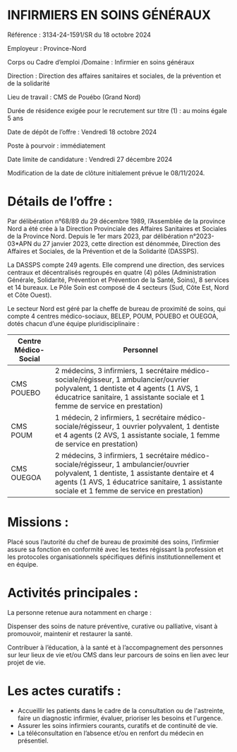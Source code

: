 # INFIRMIERS EN SOINS GÉNÉRAUX

Référence : 3134-24-1591/SR du 18 octobre 2024

Employeur : Province-Nord

Corps ou Cadre d’emploi /Domaine : Infirmier en soins généraux

Direction : Direction des affaires sanitaires et sociales, de la prévention et de la solidarité

Lieu de travail : CMS de Pouébo (Grand Nord)

Durée de résidence exigée pour le recrutement sur titre (1) : au moins égale 5 ans

Date de dépôt de l’offre : Vendredi 18 octobre 2024

Poste à pourvoir : immédiatement

Date limite de candidature : Vendredi 27 décembre 2024

Modification de la date de clôture initialement prévue le 08/11/2024.

# Détails de l’offre :

Par délibération n°68/89 du 29 décembre 1989, l’Assemblée de la province Nord a été crée à la Direction Provinciale des Affaires Sanitaires et Sociales de la Province Nord. Depuis le 1er mars 2023, par délibération n°2023-03*APN du 27 janvier 2023, cette direction est dénommée, Direction des Affaires et Sociales, de la Prévention et de la Solidarité (DASSPS).

La DASSPS compte 249 agents. Elle comprend une direction, des services centraux et décentralisés regroupés en quatre (4) pôles (Administration Générale, Solidarité, Prévention et Prévention de la Santé, Soins), 8 services et 14 bureaux. Le Pôle Soin est composé de 4 secteurs (Sud, Côte Est, Nord et Côte Ouest).

Le secteur Nord est géré par la cheffe de bureau de proximité de soins, qui compte 4 centres médico-sociaux, BELEP, POUM, POUEBO et OUEGOA, dotés chacun d’une équipe pluridisciplinaire :

|Centre Médico-Social|Personnel|
|---|---|
|CMS POUEBO|2 médecins, 3 infirmiers, 1 secrétaire médico-sociale/régisseur, 1 ambulancier/ouvrier polyvalent, 1 dentiste et 4 agents (1 AVS, 1 éducatrice sanitaire, 1 assistante sociale et 1 femme de service en prestation)|
|CMS POUM|1 médecin, 2 infirmiers, 1 secrétaire médico-sociale/régisseur, 1 ouvrier polyvalent, 1 dentiste et 4 agents (2 AVS, 1 assistante sociale, 1 femme de service en prestation)|
|CMS OUEGOA|2 médecins, 3 infirmiers, 1 secrétaire médico-sociale/régisseur, 1 ambulancier/ouvrier polyvalent, 1 dentiste, 1 assistante dentaire et 4 agents (1 AVS, 1 éducatrice sanitaire, 1 assistante sociale et 1 femme de service en prestation)|

# Missions :

Placé sous l’autorité du chef de bureau de proximité des soins, l’infirmier assure sa fonction en conformité avec les textes régissant la profession et les protocoles organisationnels spécifiques définis institutionnellement et en équipe.

# Activités principales :

La personne retenue aura notamment en charge :

Dispenser des soins de nature préventive, curative ou palliative, visant à promouvoir, maintenir et restaurer la santé.

Contribuer à l’éducation, à la santé et à l’accompagnement des personnes sur leur lieux de vie et/ou CMS dans leur parcours de soins en lien avec leur projet de vie.

# Les actes curatifs :

- Accueillir les patients dans le cadre de la consultation ou de l'astreinte, faire un diagnostic infirmier, évaluer, prioriser les besoins et l'urgence.
- Assurer les soins infirmiers courants, curatifs et de continuité de vie.
- La téléconsultation en l’absence et/ou en renfort du médecin en présentiel.